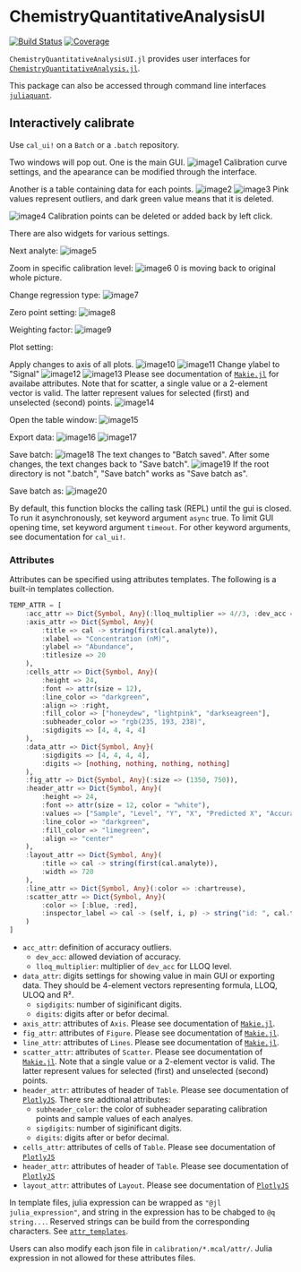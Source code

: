 # ChemistryQuantitativeAnalysisUI

[![Build Status](https://github.com/yufongpeng/ChemistryQuantitativeAnalysisUI.jl/actions/workflows/CI.yml/badge.svg?branch=master)](https://github.com/yufongpeng/ChemistryQuantitativeAnalysisUI.jl/actions/workflows/CI.yml?query=branch%3Amaster)
[![Coverage](https://codecov.io/gh/yufongpeng/ChemistryQuantitativeAnalysisUI.jl/branch/master/graph/badge.svg)](https://codecov.io/gh/yufongpeng/ChemistryQuantitativeAnalysisUI.jl)

`ChemistryQuantitativeAnalysisUI.jl` provides user interfaces for [`ChemistryQuantitativeAnalysis.jl`](https://github.com/yufongpeng/ChemistryQuantitativeAnalysis.jl). 

This package can also be accessed through command line interfaces [`juliaquant`](https://github.com/yufongpeng/juliaquant).

## Interactively calibrate
Use `cal_ui!` on a `Batch` or a `.batch` repository.

Two windows will pop out. 
One is the main GUI.
![image1](README_FIG/main.png "Main GUI")
Calibration curve settings, and the apearance can be modified through the interface.

Another is a table containing data for each points.
![image2](README_FIG/table1.png "Table")
![image3](README_FIG/table2.png "Scroll Table")
Pink values represent outliers, and dark green value means that it is deleted.

![image4](README_FIG/point.png "Select or delete calibration points")
Calibration points can be deleted or added back by left click.

There are also widgets for various settings.

Next analyte:
![image5](README_FIG/next.png "Next analyte")

Zoom in specific calibration level:
![image6](README_FIG/zoom.png "Zoom")
0 is moving back to original whole picture.

Change regression type:
![image7](README_FIG/linear_quadratic.png "Quadratic")

Zero point setting:
![image8](README_FIG/zero.png "Include zero")

Weighting factor:
![image9](README_FIG/weight.png "1/x weight")

Plot setting:

Apply changes to axis of all plots.
![image10](README_FIG/all_object.png "Apply to all analytes")
![image11](README_FIG/plot_object.png "Apply to axis")
Change ylabel to "Signal"
![image12](README_FIG/attr_change1.png "Change ylabel")
![image13](README_FIG/attr_change2.png "Change ylabel")
Please see documentation of [`Makie.jl`](https://docs.makie.org/v0.20/) for availabe attributes. Note that for scatter, a single value or a 2-element vector is valid. The latter represent values for selected (first) and unselected (second) points.
![image14](README_FIG/point_color.png "Change color")

Open the table window:
![image15](README_FIG/open_table.png "Open table")

Export data:
![image16](README_FIG/export.png "Select object")
![image17](README_FIG/confirm_export.png "Export")

Save batch:
![image18](README_FIG/save.png "Save batch")
The text changes to "Batch saved".
After some changes, the text changes back to "Save batch".
![image19](README_FIG/changed.png "Save batch")
If the root directory is not ".batch", "Save batch" works as "Save batch as". 

Save batch as:
![image20](README_FIG/saveas.png "Save batch as")

By default, this function blocks the calling task (REPL) until the gui is closed. To run it asynchronously, set keyword argument `async` true. To limit GUI opening time, set keyword argument `timeout`. For other keyword arguments, see documentation for `cal_ui!`.

### Attributes 
Attributes can be specified using attributes templates. The following is a built-in templates collection. 
```julia
TEMP_ATTR = [
    :acc_attr => Dict{Symbol, Any}(:lloq_multiplier => 4//3, :dev_acc => 0.15),
    :axis_attr => Dict{Symbol, Any}(
        :title => cal -> string(first(cal.analyte)), 
        :xlabel => "Concentration (nM)", 
        :ylabel => "Abundance", 
        :titlesize => 20
    ), 
    :cells_attr => Dict{Symbol, Any}(
        :height => 24, 
        :font => attr(size = 12), 
        :line_color => "darkgreen", 
        :align => :right, 
        :fill_color => ["honeydew", "lightpink", "darkseagreen"], 
        :subheader_color => "rgb(235, 193, 238)", 
        :sigdigits => [4, 4, 4, 4]
    ), 
    :data_attr => Dict{Symbol, Any}(
        :sigdigits => [4, 4, 4, 4],
        :digits => [nothing, nothing, nothing, nothing]
    ), 
    :fig_attr => Dict{Symbol, Any}(:size => (1350, 750)), 
    :header_attr => Dict{Symbol, Any}(
        :height => 24, 
        :font => attr(size = 12, color = "white"), 
        :values => ["Sample", "Level", "Y", "X", "Predicted X", "Accuracy"], 
        :line_color => "darkgreen", 
        :fill_color => "limegreen", 
        :align => "center"
    ), 
    :layout_attr => Dict{Symbol, Any}(
        :title => cal -> string(first(cal.analyte)), 
        :width => 720
    ), 
    :line_attr => Dict{Symbol, Any}(:color => :chartreuse),
    :scatter_attr => Dict{Symbol, Any}(
        :color => [:blue, :red], 
        :inspector_label => cal -> (self, i, p) -> string("id: ", cal.table.id[i], "\nlevel: ", cal.table.level[i], "\naccuracy: ", round(cal.table.accuracy[i]; sigdigits = 4))
    )
]
```


* `acc_attr`: definition of accuracy outliers.
    * `dev_acc`: allowed deviation of accuracy.
    * `lloq_multiplier`: multiplier of `dev_acc` for LLOQ level.
* `data_attr`: digits settings for showing value in main GUI or exporting data. They should be 4-element vectors representing formula, LLOQ, ULOQ and R².
    * `sigdigits`: number of siginificant digits.
    * `digits`: digits after or befor decimal.  
* `axis_attr`: attributes of `Axis`. Please see documentation of [`Makie.jl`](https://docs.makie.org/v0.20/).
* `fig_attr`: attributes of `Figure`. Please see documentation of [`Makie.jl`](https://docs.makie.org/v0.20/).
* `line_attr`: attributes of `Lines`. Please see documentation of [`Makie.jl`](https://docs.makie.org/v0.20/).
* `scatter_attr`: attributes of `Scatter`. Please see documentation of [`Makie.jl`](https://docs.makie.org/v0.20/). Note that a single value or a 2-element vector is valid. The latter represent values for selected (first) and unselected (second) points.
* `header_attr`: attributes of header of `Table`. Please see documentation of [`PlotlyJS`](https://plotly.com/javascript/reference/table/). There sre addtional attributes:
    * `subheader_color`: the color of subheader separating calibration points and sample values of each analyes.
    * `sigdigits`: number of siginificant digits.
    * `digits`: digits after or befor decimal.  
* `cells_attr`: attributes of cells of `Table`. Please see documentation of [`PlotlyJS`](https://plotly.com/javascript/reference/table/)
* `header_attr`: attributes of header of `Table`. Please see documentation of [`PlotlyJS`](https://plotly.com/javascript/reference/table/)
* `layout_attr`: attributes of `Layout`. Please see documentation of [`PlotlyJS`](https://plotly.com/javascript/reference/)

In template files, julia expression can be wrapped as `"@jl julia_expression"`, and string in the expression has to be chabged to `@q string...`. Reserved strings can be build from the corresponding characters. See [`attr_templates`](attr_templates). 

Users can also modify each json file in `calibration/*.mcal/attr/`. Julia expression in not allowed for these attributes files.
